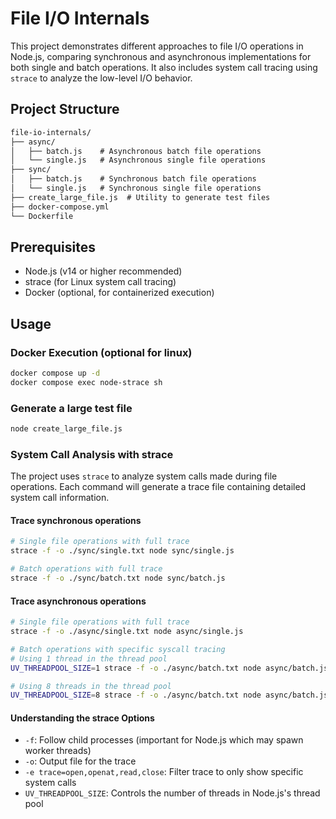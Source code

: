 # File I/O Internals

This project demonstrates different approaches to file I/O operations in Node.js, comparing synchronous and asynchronous implementations for both single and batch operations. It also includes system call tracing using `strace` to analyze the low-level I/O behavior.

## Project Structure

```txt
file-io-internals/
├── async/
│   ├── batch.js    # Asynchronous batch file operations
│   └── single.js   # Asynchronous single file operations
├── sync/
│   ├── batch.js    # Synchronous batch file operations
│   └── single.js   # Synchronous single file operations
├── create_large_file.js  # Utility to generate test files
├── docker-compose.yml
└── Dockerfile
```

## Prerequisites

- Node.js (v14 or higher recommended)
- strace (for Linux system call tracing)
- Docker (optional, for containerized execution)

## Usage

### Docker Execution (optional for linux)

```bash
docker compose up -d
docker compose exec node-strace sh
```

### Generate a large test file

```bash
node create_large_file.js
```

### System Call Analysis with strace

The project uses `strace` to analyze system calls made during file operations. Each command will generate a trace file containing detailed system call information.

#### Trace synchronous operations

```bash
# Single file operations with full trace
strace -f -o ./sync/single.txt node sync/single.js

# Batch operations with full trace
strace -f -o ./sync/batch.txt node sync/batch.js
```

#### Trace asynchronous operations

```bash
# Single file operations with full trace
strace -f -o ./async/single.txt node async/single.js

# Batch operations with specific syscall tracing
# Using 1 thread in the thread pool
UV_THREADPOOL_SIZE=1 strace -f -o ./async/batch.txt node async/batch.js

# Using 8 threads in the thread pool
UV_THREADPOOL_SIZE=8 strace -f -o ./async/batch.txt node async/batch.js
```

#### Understanding the strace Options

- `-f`: Follow child processes (important for Node.js which may spawn worker threads)
- `-o`: Output file for the trace
- `-e trace=open,openat,read,close`: Filter trace to only show specific system calls
- `UV_THREADPOOL_SIZE`: Controls the number of threads in Node.js's thread pool
